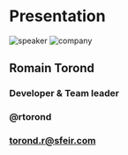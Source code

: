 <!-- .slide: class="speaker-slide" -->

# Presentation

![speaker](./assets/images/speakers/RTO.jpg)
![company](./assets/images/logo_sfeir_bleu_orange.png)

## Romain Torond

### Developer & Team leader

### @rtorond

### torond.r@sfeir.com
